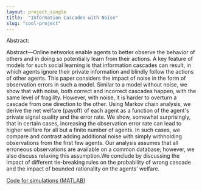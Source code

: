 ```yaml
---
layout: project_single
title:  "Information Cascades with Noise"
slug: "cool-project"
---
```


Abstract: 

Abstract—Online networks enable agents to better observe the 
behavior of others and in doing so potentially learn from their
actions. A key feature of models for such social learning is that
information cascades can result, in which agents ignore their 
private information and blindly follow the actions of other agents.
This paper considers the impact of noise in the form of 
observation errors in such a model. Similar to a model without noise, we
show that with noise, both correct and incorrect cascades happen,
with the same level of fragility. However, with noise, it is harder to
overturn a cascade from one direction to the other. Using Markov
chain analysis, we derive the net welfare (payoff) of each agent
as a function of the agent's private signal quality and the error rate. We
show, somewhat surprisingly, that in certain cases, increasing the
observation error rate can lead to higher welfare for all but a finite
number of agents. In such cases, we compare and contrast adding
additional noise with simply withholding observations from the
first few agents. Our analysis assumes that all erroneous 
observations are available on a common database; however, we also discuss
relaxing this assumption.We conclude by discussing the impact of
different tie-breaking rules on the probability of wrong cascade
and the impact of bounded rationality on the agents’ welfare.

[Code for simulations (MATLAB)](https://github.com/tom-tin/info_cas_obs_noise)